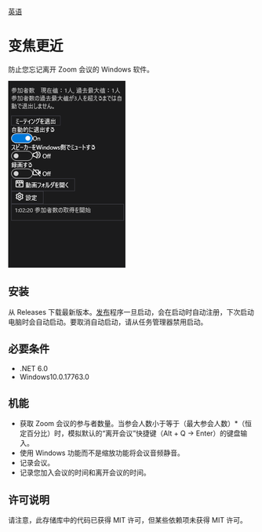 [英语](https://github.com/34j/ZoomCloser/blob/master/README.en.md)

# 变焦更近

防止您忘记离开 Zoom 会议的 Windows 软件。

![Sample](https://github.com/34j/ZoomCloser/blob/master/Example.png)

## 安装

从 Releases 下载最新版本。[发布](https://github.com/34j/ZoomCloser/releases)程序一旦启动，会在启动时自动注册，下次启动电脑时会自动启动。要取消自动启动，请从任务管理器禁用启动。

## 必要条件

-   .NET 6.0
-   Windows10.0.17763.0

## 机能

-   获取 Zoom 会议的参与者数量。当参会人数小于等于（最大参会人数）\*（恒定百分比）时，模拟默认的“离开会议”快捷键（Alt + Q → Enter）的键盘输入。
-   使用 Windows 功能而不是缩放功能将会议音频静音。
-   记录会议。
-   记录您加入会议的时间和离开会议的时间。

## 许可说明

请注意，此存储库中的代码已获得 MIT 许可，但某些依赖项未获得 MIT 许可。
